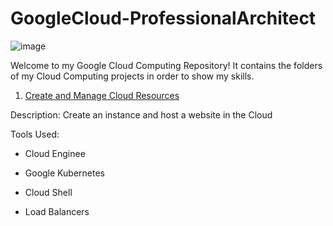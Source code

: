 # GoogleCloud-ProfessionalArchitect


![image](https://github.com/moniquecardoso25/GoogleCloud-ProfessionalArchitect/assets/140358716/66e1b826-30ab-49d8-875a-f03858bb2c7e)


Welcome to my Google Cloud Computing Repository! It contains the folders of my Cloud Computing projects in order to show my skills.

1. [Create and Manage Cloud Resources](https://github.com/moniquecardoso25/Data-Science-Projects/tree/main/Create%20and%20Manage%20Cloud%20Resources%20)

Description: Create an instance and host a website in the Cloud

Tools Used:

- Cloud Enginee

- Google Kubernetes

- Cloud Shell

- Load Balancers 

  
